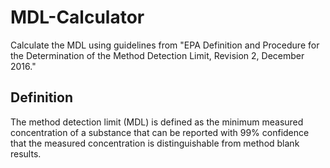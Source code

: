 # MDL-Calculator

Calculate the MDL using guidelines from "EPA Definition and Procedure for the Determination of the Method Detection Limit, Revision 2, December 2016." 

## Definition
The method detection limit (MDL) is defined as the minimum measured concentration of a substance that can be reported with 99% confidence that the measured concentration is distinguishable from method blank results.
